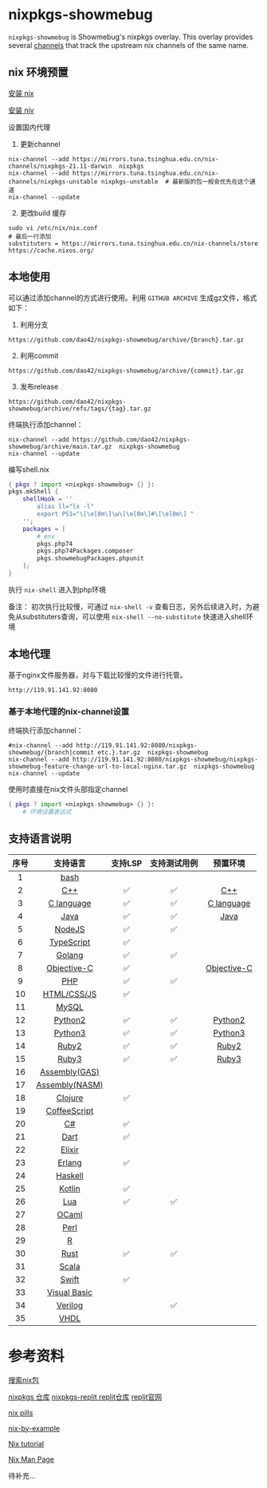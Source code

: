 # nixpkgs-showmebug

`nixpkgs-showmebug` is Showmebug's nixpkgs overlay. This overlay provides several
[channels](https://nixos.wiki/wiki/Nix_channels) that track the upstream nix
channels of the same name.

## nix 环境预置

[安装 nix](https://nix.dev/tutorials/install-nix) 

[安装 niv](https://github.com/nmattia/niv)

设置国内代理
1. 更新channel

```
nix-channel --add https://mirrors.tuna.tsinghua.edu.cn/nix-channels/nixpkgs-21.11-darwin  nixpkgs
nix-channel --add https://mirrors.tuna.tsinghua.edu.cn/nix-channels/nixpkgs-unstable nixpkgs-unstable  # 最新版的包一般会优先在这个通道
nix-channel --update
```
2. 更改build 缓存
```
sudo vi /etc/nix/nix.conf
# 最后一行添加
substituters = https://mirrors.tuna.tsinghua.edu.cn/nix-channels/store https://cache.nixos.org/
```

## 本地使用
可以通过添加channel的方式进行使用。利用 `GITHUB ARCHIVE` 生成gz文件，格式如下：
1. 利用分支

```
https://github.com/dao42/nixpkgs-showmebug/archive/{branch}.tar.gz
```

2. 利用commit

```
https://github.com/dao42/nixpkgs-showmebug/archive/{commit}.tar.gz
```

3. 发布release

```
https://github.com/dao42/nixpkgs-showmebug/archive/refs/tags/{tag}.tar.gz
```

终端执行添加channel：
```
nix-channel --add https://github.com/dao42/nixpkgs-showmebug/archive/main.tar.gz  nixpkgs-showmebug
nix-channel --update
```

编写shell.nix
```nix
{ pkgs ? import <nixpkgs-showmebug> {} }:
pkgs.mkShell {
    shellHook = ''
        alias ll="ls -l"
        export PS1="\[\e[0m\]\w\[\e[0m\]#\[\e[0m\] "
    '';
    packages = [
        # env
        pkgs.php74
        pkgs.php74Packages.composer
        pkgs.showmebugPackages.phpunit
    ];
}
```

 执行 `nix-shell` 进入到php环境 

 备注： 初次执行比较慢，可通过 `nix-shell -v` 查看日志，另外后续进入时，为避免从substituters查询，可以使用
 `nix-shell --no-substitute` 快速进入shell环境

## 本地代理

基于nginx文件服务器，对与下载比较慢的文件进行托管。
```
http://119.91.141.92:8080
```

### 基于本地代理的nix-channel设置

终端执行添加channel：
```
#nix-channel --add http://119.91.141.92:8080/nixpkgs-showmebug/{branch|commit etc.}.tar.gz  nixpkgs-showmebug
nix-channel --add http://119.91.141.92:8080/nixpkgs-showmebug/nixpkgs-showmebug-feature-change-url-to-local-nginx.tar.gz  nixpkgs-showmebug
nix-channel --update
```

使用时直接在nix文件头部指定channel
```nix
{ pkgs ? import <nixpkgs-showmebug> {} }:
    # 环境设置表达式
```
## 支持语言说明

| 序号 |                 支持语言                  |       支持LSP       |     支持测试用例     |                    预置环境                    |
| :--: | :-------------------------------------: | :----------------: | :----------------: | :------------------------------------------: |
|  1   |           [bash](doc/bash.md)           |                    |                    |                                              |
|  2   |            [C++](doc/C++.md)            | :white_check_mark: | :white_check_mark: |         [C++](doc/C++.md#preset-env)         |
|  3   |         [C language](doc/Clang.md)      | :white_check_mark: | :white_check_mark: |      [C language](doc/Clang.md#preset-env)       |
|  4   |           [Java](doc/Java.md)           | :white_check_mark: | :white_check_mark: |        [Java](doc/Java.md#preset-env)        |
|  5   |         [NodeJS](doc/NodeJS.md)         | :white_check_mark: | :white_check_mark: |                                              |
|  6   |     [TypeScript](doc/TypeScript.md)     | :white_check_mark: |                    |                                              |
|  7   |         [Golang](doc/Golang.md)         | :white_check_mark: | :white_check_mark: |                                              |
|  8   |    [Objective-C](doc/Objective-C.md)    | :white_check_mark: |                    | [Objective-C](doc/Objective-C.md#preset-env) |
|  9   |            [PHP](doc/PHP.md)            | :white_check_mark: | :white_check_mark: |                                              |
|  10  |    [HTML/CSS/JS](doc/HTML-CSS-JS.md)    | :white_check_mark: |                    |                                              |
|  11  |          [MySQL](doc/MySQL.md)          |                    |                    |                                              |
|  12  |        [Python2](doc/Python2.md)        | :white_check_mark: | :white_check_mark: |     [Python2](doc/Python2.md#preset-env)     |
|  13  |        [Python3](doc/Python3.md)        | :white_check_mark: | :white_check_mark: |     [Python3](doc/Python3.md#preset-env)     |
|  14  |          [Ruby2](doc/Ruby2.md)          | :white_check_mark: | :white_check_mark: |       [Ruby2](doc/Ruby2.md#preset-env)       |
|  15  |          [Ruby3](doc/Ruby3.md)          | :white_check_mark: | :white_check_mark: |       [Ruby3](doc/Ruby3.md#preset-env)       |
|  16  |  [Assembly(GAS)](doc/Assembly(GAS).md)  |                    |                    |                                              |
|  17  | [Assembly(NASM)](doc/Assembly(NASM).md) |                    |                    |                                              |
|  18  |        [Clojure](doc/Clojure.md)        | :white_check_mark: |                    |                                              |
|  19  |   [CoffeeScript](doc/CoffeeScript.md)   |                    |                    |                                              |
|  20  |             [C#](doc/C#.md)             | :white_check_mark: |                    |                                              |
|  21  |           [Dart](doc/Dart.md)           | :white_check_mark: |                    |                                              |
|  22  |         [Elixir](doc/Elixir.md)         |                    |                    |                                              |
|  23  |         [Erlang](doc/Erlang.md)         | :white_check_mark: |                    |                                              |
|  24  |        [Haskell](doc/Haskell.md)        |                    |                    |                                              |
|  25  |         [Kotlin](doc/Kotlin.md)         | :white_check_mark: |                    |                                              |
|  26  |            [Lua](doc/Lua.md)            | :white_check_mark: | :white_check_mark: |                                              |
|  27  |          [OCaml](doc/OCaml.md)          |                    |                    |                                              |
|  28  |           [Perl](doc/Perl.md)           |                    |                    |                                              |
|  29  |              [R](doc/R.md)              |                    |                    |                                              |
|  30  |           [Rust](doc/Rust.md)           | :white_check_mark: | :white_check_mark: |                                              |
|  31  |          [Scala](doc/Scala.md)          |                    |                    |                                              |
|  32  |          [Swift](doc/Swift.md)          | :white_check_mark: |                    |                                              |
|  33  |   [Visual Basic](doc/VisualBasic.md)    |                    |                    |                                              |
|  34  |        [Verilog](doc/Verilog.md)        |                    | :white_check_mark: |                                              |
|  35  |           [VHDL](doc/VHDL.md)           |                    |                    |                                              |



# 参考资料

[搜索nix包](https://search.nixos.org/)

[nixpkgs 仓库](https://github.com/NixOS/nixpkgs)
[nixpkgs-replit replit仓库](https://github.com/replit/nixpkgs-replit)
[replit官网](https://replit.com/)

[nix pills](https://nixos.org/nixos/nix-pills/)

[nix-by-example](https://ops.functionalalgebra.com/nix-by-example/)

[Nix tutorial](https://nix-tutorial.gitlabpages.inria.fr/nix-tutorial/index.html)

[Nix Man Page](https://www.mankier.com/1/nix-shell#--no-build-hook)



待补充...